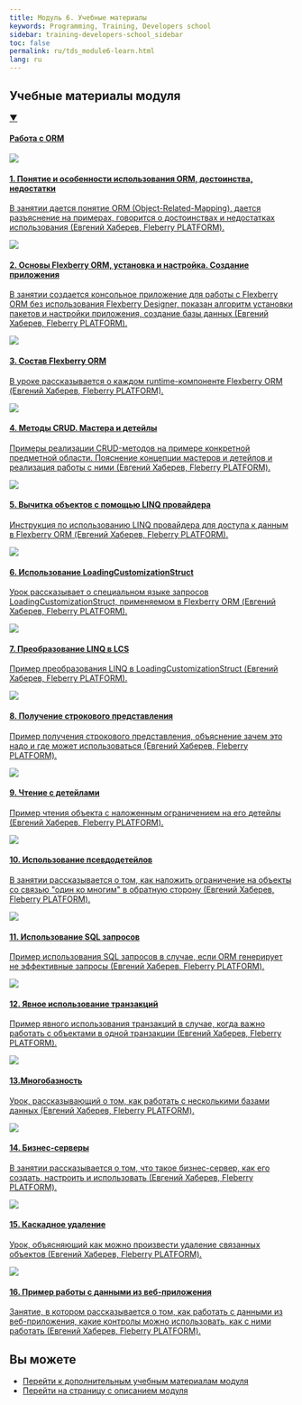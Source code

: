 ```yaml
---
title: Модуль 6. Учебные материалы
keywords: Programming, Training, Developers school
sidebar: training-developers-school_sidebar
toc: false
permalink: ru/tds_module6-learn.html
lang: ru
---
```


## Учебные материалы модуля

<div class="panel-group">
    <div class="panel panel-default">
        <div class="panel-heading">
            <a class="pull-right spoiler-push" data-toggle="collapse" href="#collapse1">&#9660;</a>
            <h4 class="panel-title">
                <a data-toggle="collapse" href="#collapse1">
                Работа с ORM</a>
            </h4>
        </div>
        <div id="collapse1" class="panel-collapse collapse in">
            <div class="panel-body">
                <div class="row items">
                    <div class="col-sm-6 col-md-4 portfolio-item">
                        <a href="{{ 'https://youtu.be/kM5j3osEde4?list=PLlhqsC7hBaSci9vj_ugCxaXUlxXKFFkZi' | relative_url }}" class="portfolio-link" target="_blank">
                            <div class="img-wrapper">
                                <img src="{{ "/images/pages/trainings/developers-school/module6/orm-advantages-disadvantages.jpg" | relative_url}}" class="products-img">
                            </div>
                            <h4><span class="item-head">1. Понятие и особенности использования ORM, достоинства, недостатки</span></h4>
                            <p>В занятии дается понятие ORM (Object-Related-Mapping), дается разъяснение на примерах, говорится о достоинствах и недостатках использования (Евгений Хаберев, Fleberry PLATFORM).</p>
                        </a>
                    </div>
                    <div class="col-sm-6 col-md-4 portfolio-item">
                        <a href="{{ 'https://youtu.be/rQFLcmV0inI?list=PLlhqsC7hBaSci9vj_ugCxaXUlxXKFFkZi' | relative_url }}" class="portfolio-link" target="_blank">
                            <div class="img-wrapper">
                                <img src="{{ "/images/pages/trainings/developers-school/module6/flexberry-orm-basics.jpg" | relative_url}}" class="products-img">
                            </div>
                            <h4><span class="item-head">2. Основы Flexberry ORM, установка и настройка. Создание приложения</span></h4>
                            <p>В занятии создается консольное приложение для работы с Flexberry ORM без использования Flexberry Designer, показан алгоритм установки пакетов и настройки приложения, создание базы данных (Евгений Хаберев, Fleberry PLATFORM).</p>
                        </a>
                    </div>
                    <div class="col-sm-6 col-md-4 portfolio-item">
                        <a href="{{ 'https://youtu.be/dO95NW9OVrY?list=PLlhqsC7hBaSci9vj_ugCxaXUlxXKFFkZi' | relative_url }}" class="portfolio-link" target="_blank">
                            <div class="img-wrapper">
                                <img src="{{ "/images/pages/trainings/developers-school/module6/flexberry-orm-contents.jpg" | relative_url}}" class="products-img">
                            </div>
                            <h4><span class="item-head">3. Состав Flexberry ORM</span></h4>
                            <p>В уроке рассказывается о каждом runtime-компоненте Flexberry ORM (Евгений Хаберев, Fleberry PLATFORM).</p>
                        </a>
                    </div>                    
                </div>
                <div class="row items">
                    <div class="col-sm-6 col-md-4 portfolio-item">
                        <a href="{{ 'https://youtu.be/8UfXNSx5AqM?list=PLlhqsC7hBaSci9vj_ugCxaXUlxXKFFkZi' | relative_url }}" class="portfolio-link" target="_blank">
                            <div class="img-wrapper">
                                <img src="{{ "/images/pages/trainings/developers-school/module6/crud-masters-details.jpg" | relative_url}}" class="products-img">
                            </div>
                            <h4><span class="item-head">4. Методы CRUD. Мастера и детейлы</span></h4>
                            <p>Примеры реализации CRUD-методов на примере конкретной предметной области. Пояснение концепции мастеров и детейлов и реализация работы с ними (Евгений Хаберев, Fleberry PLATFORM).</p>
                        </a>
                    </div>
                    <div class="col-sm-6 col-md-4 portfolio-item">
                        <a href="{{ 'https://youtu.be/yjYsia6pG_o?list=PLlhqsC7hBaSci9vj_ugCxaXUlxXKFFkZi' | relative_url }}" class="portfolio-link" target="_blank">
                            <div class="img-wrapper">
                                <img src="{{ "/images/pages/trainings/developers-school/module6/linq-provider-usage.jpg" | relative_url}}" class="products-img">
                            </div>
                            <h4><span class="item-head">5. Вычитка объектов с помощью LINQ провайдера</span></h4>
                            <p>Инструкция по использованию LINQ провайдера для доступа к данным в Flexberry ORM (Евгений Хаберев, Fleberry PLATFORM).</p>
                        </a>
                    </div>
                    <div class="col-sm-6 col-md-4 portfolio-item">
                        <a href="{{ 'https://youtu.be/zDSXhLlA_E4?list=PLlhqsC7hBaSci9vj_ugCxaXUlxXKFFkZi' | relative_url }}" class="portfolio-link" target="_blank">
                            <div class="img-wrapper">
                                <img src="{{ "/images/pages/trainings/developers-school/module6/lcs.jpg" | relative_url}}" class="products-img">
                            </div>
                            <h4><span class="item-head">6. Использование LoadingCustomizationStruct</span></h4>
                            <p>Урок рассказывает о специальном языке запросов LoadingCustomizationStruct, применяемом в Flexberry ORM (Евгений Хаберев, Fleberry PLATFORM).</p>
                        </a>
                    </div>                    
                </div>
                <div class="row items">
                    <div class="col-sm-6 col-md-4 portfolio-item">
                        <a href="{{ 'https://youtu.be/Y24otzjiiRk?list=PLlhqsC7hBaSci9vj_ugCxaXUlxXKFFkZi' | relative_url }}" class="portfolio-link" target="_blank">
                            <div class="img-wrapper">
                                <img src="{{ "/images/pages/trainings/developers-school/module6/linq-to-lcs.jpg" | relative_url}}" class="products-img">
                            </div>
                            <h4><span class="item-head">7. Преобразование LINQ в LCS</span></h4>
                            <p>Пример преобразования LINQ в LoadingCustomizationStruct (Евгений Хаберев, Fleberry PLATFORM).</p>
                        </a>
                    </div>
                    <div class="col-sm-6 col-md-4 portfolio-item">
                        <a href="{{ 'https://youtu.be/0oMKjSSTnKM?list=PLlhqsC7hBaSci9vj_ugCxaXUlxXKFFkZi' | relative_url }}" class="portfolio-link" target="_blank">
                            <div class="img-wrapper">
                                <img src="{{ "/images/pages/trainings/developers-school/module6/string-representation.jpg" | relative_url}}" class="products-img">
                            </div>
                            <h4><span class="item-head">8. Получение строкового представления</span></h4>
                            <p>Пример получения строкового представления, объяснение зачем это надо и где может использоваться (Евгений Хаберев, Fleberry PLATFORM).</p>
                        </a>
                    </div>
                    <div class="col-sm-6 col-md-4 portfolio-item">
                        <a href="{{ 'https://youtu.be/yS_D9cuiUME?list=PLlhqsC7hBaSci9vj_ugCxaXUlxXKFFkZi' | relative_url }}" class="portfolio-link" target="_blank">
                            <div class="img-wrapper">
                                <img src="{{ "/images/pages/trainings/developers-school/module6/reading-with-details.jpg" | relative_url}}" class="products-img">
                            </div>
                            <h4><span class="item-head">9. Чтение с детейлами</span></h4>
                            <p>Пример чтения объекта с наложенным ограничением на его детейлы (Евгений Хаберев, Fleberry PLATFORM).</p>
                        </a>
                    </div>                    
                </div>
                <div class="row items">
                    <div class="col-sm-6 col-md-4 portfolio-item">
                        <a href="{{ 'https://youtu.be/-CtRbdhRf7U?list=PLlhqsC7hBaSci9vj_ugCxaXUlxXKFFkZi' | relative_url }}" class="portfolio-link" target="_blank">
                            <div class="img-wrapper">
                                <img src="{{ "/images/pages/trainings/developers-school/module6/pseudo-details-usage.jpg" | relative_url}}" class="products-img">
                            </div>
                            <h4><span class="item-head">10. Использование псевдодетейлов</span></h4>
                            <p>В занятии рассказывается о том, как наложить ограничение на объекты со связью "один ко многим" в обратную сторону (Евгений Хаберев, Fleberry PLATFORM).</p>
                        </a>
                    </div>
                    <div class="col-sm-6 col-md-4 portfolio-item">
                        <a href="{{ 'https://youtu.be/9S1WbIuBbFo?list=PLlhqsC7hBaSci9vj_ugCxaXUlxXKFFkZi' | relative_url }}" class="portfolio-link" target="_blank">
                            <div class="img-wrapper">
                                <img src="{{ "/images/pages/trainings/developers-school/module6/sql-queries-usage.jpg" | relative_url}}" class="products-img">
                            </div>
                            <h4><span class="item-head">11. Использование SQL запросов</span></h4>
                            <p>Пример использования SQL запросов в случае, если ORM генерирует не эффективные запросы (Евгений Хаберев, Fleberry PLATFORM).</p>
                        </a>
                    </div>
                    <div class="col-sm-6 col-md-4 portfolio-item">
                        <a href="{{ 'https://youtu.be/e9HAZS5WZrY?list=PLlhqsC7hBaSci9vj_ugCxaXUlxXKFFkZi' | relative_url }}" class="portfolio-link" target="_blank">
                            <div class="img-wrapper">
                                <img src="{{ "/images/pages/trainings/developers-school/module6/explicit-use-of-transactions.jpg" | relative_url}}" class="products-img">
                            </div>
                            <h4><span class="item-head">12. Явное использование транзакций</span></h4>
                            <p>Пример явного использования транзакций в случае, когда важно работать с объектами в одной транзакции (Евгений Хаберев, Fleberry PLATFORM). </p>
                        </a>
                    </div>                    
                </div>
                <div class="row items">                   
                    <div class="col-sm-6 col-md-4 portfolio-item">
                        <a href="{{ 'https://youtu.be/FEOpQX4Sxto?list=PLlhqsC7hBaSci9vj_ugCxaXUlxXKFFkZi' | relative_url }}" class="portfolio-link" target="_blank">
                            <div class="img-wrapper">
                                <img src="{{ "/images/pages/trainings/developers-school/module6/multibase.jpg" | relative_url}}" class="products-img">
                            </div>
                            <h4><span class="item-head">13.Многобазность</span></h4>
                            <p>Урок, рассказывающий о том, как работать с несколькими базами данных (Евгений Хаберев, Fleberry PLATFORM).</p>
                        </a>
                    </div>
                    <div class="col-sm-6 col-md-4 portfolio-item">
                        <a href="{{ 'https://youtu.be/xJHlG6dPGUE?list=PLlhqsC7hBaSci9vj_ugCxaXUlxXKFFkZi' | relative_url }}" class="portfolio-link" target="_blank">
                            <div class="img-wrapper">
                                <img src="{{ "/images/pages/trainings/developers-school/module6/business-servers.jpg" | relative_url}}" class="products-img">
                            </div>
                            <h4><span class="item-head">14. Бизнес-серверы</span></h4>
                            <p>В занятии рассказывается о том, что такое бизнес-сервер, как его создать, настроить и использовать (Евгений Хаберев, Fleberry PLATFORM).</p>
                        </a>
                    </div>
                    <div class="col-sm-6 col-md-4 portfolio-item">
                        <a href="{{ 'https://youtu.be/Zh3CHqjCSQw?list=PLlhqsC7hBaSci9vj_ugCxaXUlxXKFFkZi' | relative_url }}" class="portfolio-link" target="_blank">
                            <div class="img-wrapper">
                                <img src="{{ "/images/pages/trainings/developers-school/module6/cascade-deletion.jpg" | relative_url}}" class="products-img">
                            </div>
                            <h4><span class="item-head">15. Каскадное удаление</span></h4>
                            <p>Урок, объясняющий как можно произвести удаление связанных объектов (Евгений Хаберев, Fleberry PLATFORM).</p>
                        </a>
                    </div>                    
                </div>
                <div class="row items">                    
                    <div class="col-sm-6 col-md-4 portfolio-item">
                        <a href="{{ 'https://youtu.be/gd7ylwZ2kj0?list=PLlhqsC7hBaSci9vj_ugCxaXUlxXKFFkZi' | relative_url }}" class="portfolio-link" target="_blank">
                            <div class="img-wrapper">
                                <img src="{{ "/images/pages/trainings/developers-school/module6/working-with-data-from-web-app-example.jpg" | relative_url}}" class="products-img">
                            </div>
                            <h4><span class="item-head">16. Пример работы с данными из веб-приложения</span></h4>
                            <p>Занятие, в котором рассказывается о том, как работать с данными из веб-приложения, какие контролы можно использовать, как с ними работать (Евгений Хаберев, Fleberry PLATFORM).</p>
                        </a>
                    </div>
                </div>
            </div>
        </div>
    </div>
</div>

## Вы можете

* [Перейти к дополнительным учебным материалам модуля](tds_module6-appendix.html) <i class="fa fa-arrow-right" aria-hidden="true"></i>
* <i class="fa fa-arrow-left" aria-hidden="true"></i> [Перейти на страницу с описанием модуля](tds_module6-about.html)

